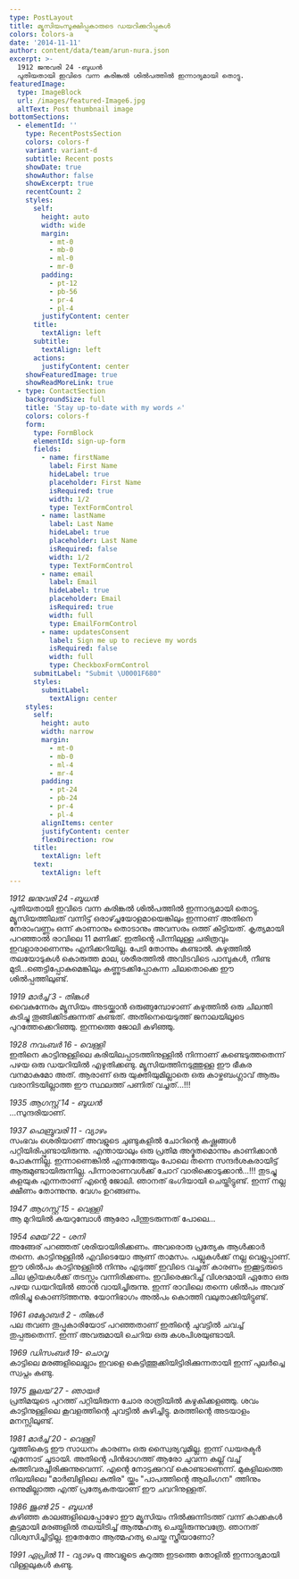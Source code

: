 ```yaml
---
type: PostLayout
title: മ്യൂസിയംസൂക്ഷിപ്പുകാരുടെ ഡയറിക്കുറിപ്പുകൾ
colors: colors-a
date: '2014-11-11'
author: content/data/team/arun-nura.json
excerpt: >-
  1912 ജനുവരി 24 -ബുധൻ
  പുതിയതായി ഇവിടെ വന്ന കരിങ്കൽ ശിൽപത്തിൽ ഇന്നാദ്യമായി തൊട്ടു. 
featuredImage:
  type: ImageBlock
  url: /images/featured-Image6.jpg
  altText: Post thumbnail image
bottomSections:
  - elementId: ''
    type: RecentPostsSection
    colors: colors-f
    variant: variant-d
    subtitle: Recent posts
    showDate: true
    showAuthor: false
    showExcerpt: true
    recentCount: 2
    styles:
      self:
        height: auto
        width: wide
        margin:
          - mt-0
          - mb-0
          - ml-0
          - mr-0
        padding:
          - pt-12
          - pb-56
          - pr-4
          - pl-4
        justifyContent: center
      title:
        textAlign: left
      subtitle:
        textAlign: left
      actions:
        justifyContent: center
    showFeaturedImage: true
    showReadMoreLink: true
  - type: ContactSection
    backgroundSize: full
    title: 'Stay up-to-date with my words ✍️'
    colors: colors-f
    form:
      type: FormBlock
      elementId: sign-up-form
      fields:
        - name: firstName
          label: First Name
          hideLabel: true
          placeholder: First Name
          isRequired: true
          width: 1/2
          type: TextFormControl
        - name: lastName
          label: Last Name
          hideLabel: true
          placeholder: Last Name
          isRequired: false
          width: 1/2
          type: TextFormControl
        - name: email
          label: Email
          hideLabel: true
          placeholder: Email
          isRequired: true
          width: full
          type: EmailFormControl
        - name: updatesConsent
          label: Sign me up to recieve my words
          isRequired: false
          width: full
          type: CheckboxFormControl
      submitLabel: "Submit \U0001F680"
      styles:
        submitLabel:
          textAlign: center
    styles:
      self:
        height: auto
        width: narrow
        margin:
          - mt-0
          - mb-0
          - ml-4
          - mr-4
        padding:
          - pt-24
          - pb-24
          - pr-4
          - pl-4
        alignItems: center
        justifyContent: center
        flexDirection: row
      title:
        textAlign: left
      text:
        textAlign: left
---
```


_1912 ജനുവരി 24 -ബുധൻ_  
പുതിയതായി ഇവിടെ വന്ന കരിങ്കൽ ശിൽപത്തിൽ ഇന്നാദ്യമായി തൊട്ടു. മ്യൂസിയത്തിലത് വന്നിട്ട് ഒരാഴ്ച്ചയോളമായെങ്കിലും ഇന്നാണ് അതിനെ നേരാംവണ്ണം ഒന്ന് കാണാനും തൊടാനും അവസരം ഒത്ത് കിട്ടിയത്. കൃത്യമായി പറഞ്ഞാൽ രാവിലെ 11 മണിക്ക്. ഇതിന്റെ പിന്നിലുള്ള ചരിത്രവും ഇവളാരാണെന്നും എനിക്കറിയില്ല. പേടി തോന്നും കണ്ടാൽ. കഴുത്തിൽ തലയോടുകൾ കൊരുത്ത മാല, ശരീരത്തിൽ അവിടവിടെ പാമ്പുകൾ, നീണ്ട മുടി...ഞെട്ടിപ്പോകുമെങ്കിലും കണ്ണുടക്കിപ്പോകുന്ന ചിലതൊക്കെ ഈ ശിൽപ്പത്തിലുണ്ട്.

_1919 മാർച്ച് 3 - തിങ്കൾ_  
വൈകുന്നേരം മ്യൂസിയം അടയ്ക്കാൻ ഒരുങ്ങുമ്പോഴാണ് കഴുത്തിൽ ഒരു ചിലന്തി കടിച്ചു തൂങ്ങിക്കിടക്കുന്നത് കണ്ടത്. അതിനെയെടുത്ത് ജനാലയിലൂടെ പുറത്തേക്കെറിഞ്ഞു. ഇന്നത്തെ ജോലി കഴിഞ്ഞു.

_1928 നവംബർ 16 - വെള്ളി_  
ഇതിനെ കാട്ടിനുള്ളിലെ കരിയിലപ്പാടത്തിനുള്ളിൽ നിന്നാണ് കണ്ടെടുത്തതെന്ന് പഴയ ഒരു ഡയറിയിൽ എഴുതിക്കണ്ടു. മ്യൂസിയത്തിനടുത്തുള്ള ഈ ഭീകര വനമാകുമോ അത്. ആരാണ് ഒരു യുക്തിയുമില്ലാതെ ഒരു കാഴ്ചബംഗ്ലാവ് ആരും വരാനിടയില്ലാത്ത ഈ സ്ഥലത്ത് പണിത് വച്ചത്...!!!

_1935 ആഗസ്റ്റ്‌ 14 - ബുധൻ_  
...സുന്ദരിയാണ്.

_1937 ഫെബ്രുവരി 11 - വ്യാഴം_  
സംഭവം ശെരിയാണ് അവളുടെ ചുണ്ടുകളിൽ ചോറിന്റെ കഷ്ണങ്ങൾ പറ്റിയിരിപ്പുണ്ടായിരുന്നു. എന്തായാലും ഒരു പ്രതിമ അദ്ഭുതമൊന്നും കാണിക്കാൻ പോകുന്നില്ല. ഇന്നാണെങ്കിൽ എന്നത്തേയും പോലെ തന്നെ സന്ദർശകരായിട്ട് ആരുമുണ്ടായിരുന്നില്ല. പിന്നാരാണവൾക്ക് ചോറ് വാരിക്കൊടുക്കാൻ...!!! തുടച്ചു കളയുക എന്നതാണ് എന്റെ ജോലി. ഞാനത് ഭംഗിയായി ചെയ്തിട്ടുണ്ട്. ഇന്ന് നല്ല ക്ഷീണം തോന്നുന്നു. വേഗം ഉറങ്ങണം.

_1947 ആഗസ്റ്റ്‌ 15 - വെള്ളി_  
ആ മുറിയിൽ കയറുമ്പോൾ ആരോ പിന്തുടരുന്നത് പോലെ...

_1954 മെയ്‌ 22 - ശനി_  
അങ്ങേര് പറഞ്ഞത് ശരിയായിരിക്കണം. അവരൊരു പ്രത്യേക ആൾക്കാർ തന്നെ. കാട്ടിനുള്ളിൽ എവിടെയോ ആണ് താമസം. പല്ലുകൾക്ക് നല്ല വെളുപ്പാണ്. ഈ ശിൽപം കാട്ടിനുള്ളിൽ നിന്നും എടുത്ത് ഇവിടെ വച്ചത് കാരണം ഇക്കൂട്ടരുടെ ചില ക്രിയകൾക്ക് തടസ്സം വന്നിരിക്കണം. ഇവിരെക്കുറിച്ച് വിശദമായി ഏതോ ഒരു പഴയ ഡയറിയിൽ ഞാൻ വായിച്ചിരുന്നു. ഇന്ന് രാവിലെ തന്നെ ശിൽപം അവര് തിരിച്ചു കൊണ്ട്ത്തന്നു. യോനിഭാഗം അൽപം കൊത്തി വലുതാക്കിയിട്ടുണ്ട്.

_1961 ഒക്ടോബർ 2 - തിങ്കൾ_  
പല തവണ തൂപ്പുകാരിയോട് പറഞ്ഞതാണ് ഇതിന്റെ ചുവട്ടിൽ ചവച്ച് തുപ്പരുതെന്ന്. ഇന്ന് അവരുമായി ചെറിയ ഒരു കശപിശയുണ്ടായി.

_1969 ഡിസംബർ 19- ചൊവ്വ_  
കാട്ടിലെ മരങ്ങളിലെല്ലാം ഇവളെ കെട്ടിത്തൂക്കിയിട്ടിരിക്കുന്നതായി ഇന്ന് പുലർച്ചെ സ്വപ്നം കണ്ടു.

_1975 ജൂലയ് 27 - ഞായർ_  
പ്രതിമയുടെ പുറത്ത് പറ്റിയിരുന്ന ചോര രാത്രിയിൽ കഴുകിക്കളഞ്ഞു. ശവം കാട്ടിനുള്ളിലെ കൂവളത്തിന്റെ ചുവട്ടിൽ കുഴിച്ചിട്ടു. മരത്തിന്റെ അടയാളം മനസ്സിലുണ്ട്.

_1981 മാർച്ച്‌ 20 - വെള്ളി_  
വൃത്തികെട്ട ഈ സാധനം കാരണം ഒരു സ്വൈര്യവുമില്ല. ഇന്ന് ഡയരക്ടർ എന്നോട് ചൂടായി. അതിന്റെ പിൻഭാഗത്ത് ആരോ ചുവന്ന കല്ല്‌ വച്ച് കുത്തിവരച്ചിരിക്കുന്നുവെന്ന്. എന്റെ നോട്ടക്കുറവ് കൊണ്ടാണെന്ന്. മുകളിലത്തെ നിലയിലെ "മാർബിളിലെ കുതിര" യ്ക്കും "പാപത്തിന്റെ ആലിംഗന" ത്തിനും ഒന്നുമില്ലാത്ത എന്ത് പ്രത്യേകതയാണ് ഈ ചവറിനുള്ളത്.

_1986 ജൂണ്‍ 25 - ബുധൻ_  
കഴിഞ്ഞ കാലങ്ങളിലെപ്പോഴോ ഈ മ്യൂസിയം നിൽക്കുന്നിടത്ത് വന്ന് കാക്കകൾ കൂട്ടമായി മരങ്ങളിൽ തലയിടിച്ച് ആത്മഹത്യ ചെയ്തിരുന്നുവത്രേ. ഞാനത് വിശ്വസിച്ചിട്ടില്ല. ഇതേതോ ആത്മഹത്യ ചെയ്ത സ്ത്രീയാണോ?

_1991 ഏപ്രിൽ 11 - വ്യാഴം_ q
അവളുടെ കറുത്ത ഇടത്തെ തോളിൽ ഇന്നാദ്യമായി വിള്ളലുകൾ കണ്ടു.
